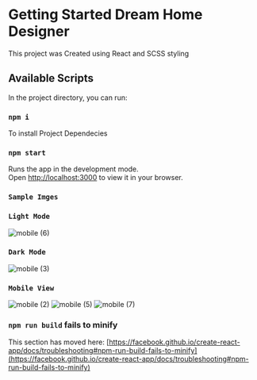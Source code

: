 # Getting Started  Dream Home Designer 

This project was Created using React and SCSS styling 

## Available Scripts

In the project directory, you can run:
### `npm i`
To install Project Dependecies

### `npm start`

Runs the app in the development mode.\
Open [http://localhost:3000](http://localhost:3000) to view it in your browser.

### `Sample Imges`

### `Light Mode`

![mobile (6)](https://github.com/R-salton/dream-home-designer/assets/84921448/e035f691-b14b-4a8a-b237-4ee07af8da2f)


### `Dark Mode`
![mobile (3)](https://github.com/R-salton/dream-home-designer/assets/84921448/5a5d4d75-a234-4f73-9ce0-f40470dbe059)

### `Mobile View`

![mobile (2)](https://github.com/R-salton/dream-home-designer/assets/84921448/1f3a1d16-246c-4d19-a848-7275dbe94f46)
![mobile (5)](https://github.com/R-salton/dream-home-designer/assets/84921448/0eb01ffa-30dc-4a69-86b0-e77ed400e8a7)
![mobile (7)](https://github.com/R-salton/dream-home-designer/assets/84921448/4f8d81ea-36d9-41e9-bf53-255cc1339235)





### `npm run build` fails to minify

This section has moved here: [https://facebook.github.io/create-react-app/docs/troubleshooting#npm-run-build-fails-to-minify](https://facebook.github.io/create-react-app/docs/troubleshooting#npm-run-build-fails-to-minify)
